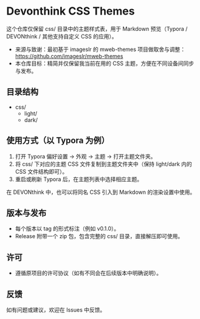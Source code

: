 # Devonthink CSS Themes

这个仓库仅保留 css/ 目录中的主题样式表，用于 Markdown 预览（Typora / DEVONthink / 其他支持自定义 CSS 的应用）。

- 来源与致谢：最初基于 imageslr 的 mweb-themes 项目做取舍与调整：https://github.com/imageslr/mweb-themes
- 本仓库目标：精简并仅保留我当前在用的 CSS 主题，方便在不同设备间同步与发布。

## 目录结构

- css/
  - light/
  - dark/

## 使用方式（以 Typora 为例）

1. 打开 Typora 偏好设置 → 外观 → 主题 → 打开主题文件夹。
2. 将 css/ 下对应的主题 CSS 文件复制到主题文件夹中（保持 light/dark 内的 CSS 文件结构即可）。
3. 重启或刷新 Typora 后，在主题列表中选择相应主题。

在 DEVONthink 中，也可以将同名 CSS 引入到 Markdown 的渲染设置中使用。

## 版本与发布

- 每个版本以 tag 的形式标注（例如 v0.1.0）。
- Release 附带一个 zip 包，包含完整的 css/ 目录，直接解压即可使用。

## 许可

- 遵循原项目的许可协议（如有不同会在后续版本中明确说明）。

## 反馈

如有问题或建议，欢迎在 Issues 中反馈。